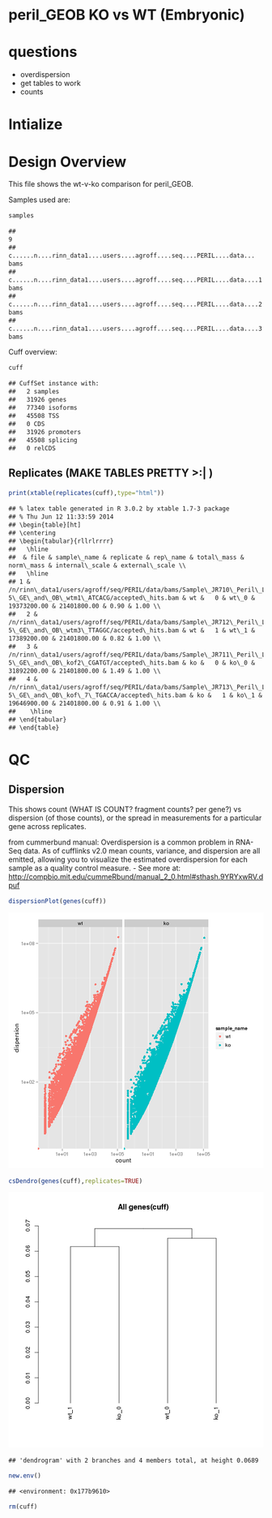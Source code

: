 peril_GEOB KO vs WT (Embryonic)
======================================

# questions
- overdispersion
- get tables to work
- counts






# Intialize


# Design Overview

This file shows the wt-v-ko comparison for peril_GEOB. 

Samples used are:

```r
samples
```

```
##                                                                           9
## c......n....rinn_data1....users....agroff....seq....PERIL....data...   bams
## c......n....rinn_data1....users....agroff....seq....PERIL....data....1 bams
## c......n....rinn_data1....users....agroff....seq....PERIL....data....2 bams
## c......n....rinn_data1....users....agroff....seq....PERIL....data....3 bams
```


Cuff overview:

```r
cuff
```

```
## CuffSet instance with:
## 	 2 samples
## 	 31926 genes
## 	 77340 isoforms
## 	 45508 TSS
## 	 0 CDS
## 	 31926 promoters
## 	 45508 splicing
## 	 0 relCDS
```

## Replicates (MAKE TABLES PRETTY >:| )

```r
print(xtable(replicates(cuff),type="html"))
```

```
## % latex table generated in R 3.0.2 by xtable 1.7-3 package
## % Thu Jun 12 11:33:59 2014
## \begin{table}[ht]
## \centering
## \begin{tabular}{rllrlrrrr}
##   \hline
##  & file & sample\_name & replicate & rep\_name & total\_mass & norm\_mass & internal\_scale & external\_scale \\ 
##   \hline
## 1 & /n/rinn\_data1/users/agroff/seq/PERIL/data/bams/Sample\_JR710\_Peril\_L46\_E14-5\_GE\_and\_OB\_wtm1\_ATCACG/accepted\_hits.bam & wt &   0 & wt\_0 & 19373200.00 & 21401800.00 & 0.90 & 1.00 \\ 
##   2 & /n/rinn\_data1/users/agroff/seq/PERIL/data/bams/Sample\_JR712\_Peril\_L46\_E14-5\_GE\_and\_OB\_wtm3\_TTAGGC/accepted\_hits.bam & wt &   1 & wt\_1 & 17389200.00 & 21401800.00 & 0.82 & 1.00 \\ 
##   3 & /n/rinn\_data1/users/agroff/seq/PERIL/data/bams/Sample\_JR711\_Peril\_L46\_E14-5\_GE\_and\_OB\_kof2\_CGATGT/accepted\_hits.bam & ko &   0 & ko\_0 & 31892200.00 & 21401800.00 & 1.49 & 1.00 \\ 
##   4 & /n/rinn\_data1/users/agroff/seq/PERIL/data/bams/Sample\_JR713\_Peril\_L46\_E14-5\_GE\_and\_OB\_kof\_7\_TGACCA/accepted\_hits.bam & ko &   1 & ko\_1 & 19646900.00 & 21401800.00 & 0.91 & 1.00 \\ 
##    \hline
## \end{tabular}
## \end{table}
```

# QC

## Dispersion

This shows count (WHAT IS COUNT? fragment counts? per gene?) vs dispersion (of those counts), or the spread in measurements for a particular gene across replicates. 

from cummerbund manual: Overdispersion is a common problem in RNA-Seq data. As of cufflinks v2.0 mean counts, variance, and dispersion are all emitted, allowing you to visualize the estimated overdispersion for each sample as a quality control measure. - See more at: http://compbio.mit.edu/cummeRbund/manual_2_0.html#sthash.9YRYxwRV.dpuf



```r
dispersionPlot(genes(cuff))
```

![plot of chunk dispersion](figure/peril_GEOB/dispersion1.png) 

```r
csDendro(genes(cuff),replicates=TRUE)
```

![plot of chunk dispersion](figure/peril_GEOB/dispersion2.png) 

```
## 'dendrogram' with 2 branches and 4 members total, at height 0.0689
```

```r
new.env()
```

```
## <environment: 0x177b9610>
```

```r
rm(cuff)
```
